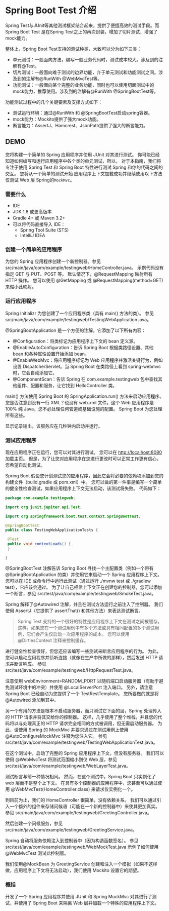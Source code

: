# Spring Boot Test 介绍

Spring Test与JUnit等其他测试框架结合起来，提供了便捷高效的测试手段。而Spring Boot Test 是在Spring Test之上的再次封装，增加了切片测试，增强了mock能力。

整体上，Spring Boot Test支持的测试种类，大致可以分为如下三类：

- 单元测试：一般面向方法，编写一般业务代码时，测试成本较大。涉及到的注解有@Test。
- 切片测试：一般面向难于测试的边界功能，介于单元测试和功能测试之间。涉及到的注解有@RunWith @WebMvcTest等。
- 功能测试：一般面向某个完整的业务功能，同时也可以使用切面测试中的mock能力，推荐使用。涉及到的注解有@RunWith @SpringBootTest等。

功能测试过程中的几个关键要素及支撑方式如下：

- 测试运行环境：通过@RunWith 和 @SpringBootTest启动spring容器。
- mock能力：Mockito提供了强大mock功能。
- 断言能力：AssertJ、Hamcrest、JsonPath提供了强大的断言能力。

## DEMO

您将构建一个简单的 Spring 应用程序并使用 JUnit 对其进行测试。 你可能已经 知道如何编写和运行应用程序中各个类的单元测试，所以， 对于本指南，我们将专注于使用 Spring Test 和 Spring Boot 特性进行测试 Spring 和你的代码之间的交互。 您将从一个简单的测试开始 应用程序上下文加载成功并继续使用以下方法仅测试 Web 层 Spring的`MockMvc`。

### 需要什么

- IDE
- JDK 1.8 或更高版本
- Gradle 4+ 或 Maven 3.2+
- 可以将代码直接导入 IDE：
  - Spring Tool Suite (STS)
  - IntelliJ IDEA
  
### 创建一个简单的应用程序

为您的 Spring 应用程序创建一个新控制器。参见 src/main/java/com/example/testingweb/HomeController.java。
示例代码没有指定 GET 与 PUT、POST 等。 默认情况下，@RequestMapping 映射所有 HTTP 操作。 您可以使用 @GetMapping 或 @RequestMapping(method=GET) 来缩小此映射。

### 运行应用程序

Spring Initializr 为您创建了一个应用程序类（具有 main() 方法的类）。 参见 src/main/java/com/example/testingweb/TestingWebApplication.java。

@SpringBootApplication 是一个方便的注解，它添加了以下所有内容：

- @Configuration：将类标记为应用程序上下文的 bean 定义源。
- @EnableAutoConfiguration：告诉 Spring Boot 根据类路径设置、其他 bean 和各种属性设置开始添加 bean。
- @EnableWebMvc：将应用程序标记为 Web 应用程序并激活关键行为，例如设置 DispatcherServlet。当 Spring Boot 在类路径上看到 spring-webmvc 时，它会自动添加它。
- @ComponentScan：告诉 Spring 在 com.example.testingweb 包中查找其他组件、配置和服务，让它找到 HelloController 类。

main() 方法使用 Spring Boot 的 SpringApplication.run() 方法来启动应用程序。您是否注意到没有一行 XML？也没有 web.xml 文件。这个 Web 应用程序是 100% 纯 Java，您不必处理任何管道或基础设施的配置。 Spring Boot 为您处理所有这些。

显示记录输出。该服务应在几秒钟内启动并运行。

### 测试应用程序

现在应用程序正在运行，您可以对其进行测试。 您可以在 <http://localhost:8080> 加载主页。 但是，为了让您对应用程序在您进行更改时可以正常工作更有信心，您希望自动化测试。

Spring Boot 假设您计划测试您的应用程序，因此它会将必要的依赖项添加到您的构建文件（build.gradle 或 pom.xml）中。
您可以做的第一件事是编写一个简单的健全性检查测试，如果应用程序上下文无法启动，该测试将失败。
代码如下：

```Java
package com.example.testingweb;

import org.junit.jupiter.api.Test;

import org.springframework.boot.test.context.SpringBootTest;

@SpringBootTest
public class TestingWebApplicationTests {

 @Test
 public void contextLoads() {
 }

}
```

@SpringBootTest 注解告诉 Spring Boot 寻找一个主配置类（例如一个带有 @SpringBootApplication 的类）并使用它来启动一个 Spring 应用程序上下文。 您可以在 IDE 或命令行中运行此测试（通过运行 ./mvnw test 或 ./gradlew test），它应该会通过。 为了让自己相信上下文正在创建您的控制器，您可以添加一个断言，参见 src/test/java/com/example/testingweb/SmokeTest.java。

Spring 解释了@Autowired 注解，并且在测试方法运行之前注入了控制器。 我们使用 AssertJ（它提供了 assertThat() 和其他方法）来表达测试断言。

> Spring Test 支持的一个很好的特性是应用程序上下文在测试之间被缓存。 这样，如果您在一个测试用例中有多个方法或具有相同配置的多个测试用例，它们会产生仅启动一次应用程序的成本。 您可以使用 @DirtiesContext 注释来控制缓存。

进行健全性检查很好，但您还应该编写一些测试来断言应用程序的行为。 为此，您可以启动应用程序并侦听连接（就像在生产中所做的那样），然后发送 HTTP 请求并断言响应。 参见 src/test/java/com/example/testingweb/HttpRequestTest.java。

注意使用 webEnvironment=RANDOM_PORT 以随机端口启动服务器（有助于避免测试环境中的冲突）并使用 @LocalServerPort 注入端口。 另外，请注意 Spring Boot 已经自动为您提供了一个 TestRestTemplate。 您所要做的就是将@Autowired 添加到其中。

另一个有用的方法是根本不启动服务器，而只测试它下面的层，Spring 处理传入的 HTTP 请求并将其交给你的控制器。 这样，几乎使用了整个堆栈，并且您的代码将以与处理真正的 HTTP 请求完全相同的方式被调用，但无需启动服务器。 为此，请使用 Spring 的 MockMvc 并要求通过在测试用例上使用 @AutoConfigureMockMvc 注释为您注入它。 参见 src/test/java/com/example/testingweb/TestingWebApplicationTest.java。

在这个测试中，启动了完整的 Spring 应用程序上下文，但没有服务器。 我们可以使用 @WebMvcTest 将测试范围缩小到仅 Web 层，参见 src/test/java/com/example/testingweb/WebLayerTest.java。

测试断言与前一种情况相同。 然而，在这个测试中，Spring Boot 只实例化了 web 层而不是整个上下文。 在具有多个控制器的应用程序中，您甚至可以通过使用 @WebMvcTest(HomeController.class) 来请求仅实例化一个。

到目前为止，我们的 HomeController 很简单，没有依赖关系。 我们可以通过引入一个额外的组件来存储问候语（可能在一个新的控制器中）来使其更加真实。 参见 src/main/java/com/example/testingweb/GreetingController.java。

然后创建一个问候服务，参见 src/main/java/com/example/testingweb/GreetingService.java。

Spring 自动将服务依赖注入到控制器中（因为构造函数签名）。 参见 src/test/java/com/example/testingweb/WebMockTest.java 示例了如何使用 @WebMvcTest 测试此控制器。

我们使用@MockBean 为 GreetingService 创建和注入一个模拟（如果不这样做，应用程序上下文将无法启动），我们使用 Mockito 设置它的期望。

### 概括

开发了一个 Spring 应用程序并使用 JUnit 和 Spring MockMvc 对其进行了测试，并使用了 Spring Boot 来隔离 Web 层并加载一个特殊的应用程序上下文。
